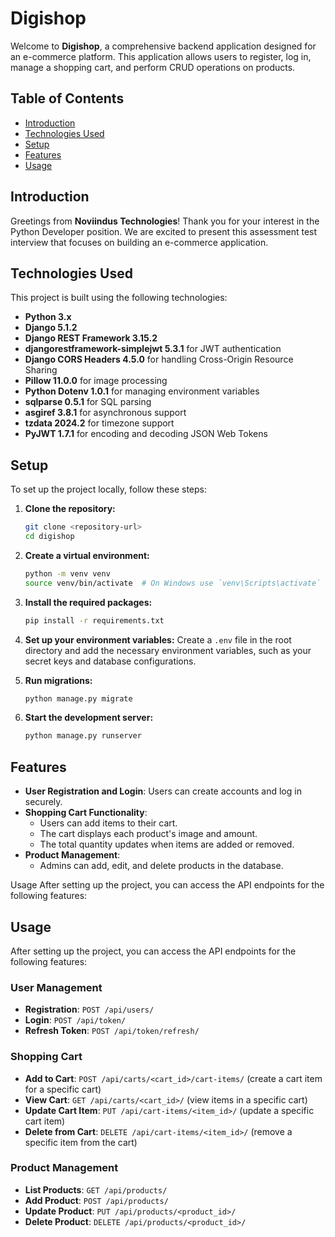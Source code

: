 # Digishop

Welcome to **Digishop**, a comprehensive backend application designed for an e-commerce platform. This application allows users to register, log in, manage a shopping cart, and perform CRUD operations on products. 

## Table of Contents

- [Introduction](#introduction)
- [Technologies Used](#technologies-used)
- [Setup](#setup)
- [Features](#features)
- [Usage](#usage)

## Introduction

Greetings from **Noviindus Technologies**! Thank you for your interest in the Python Developer position. We are excited to present this assessment test interview that focuses on building an e-commerce application.

## Technologies Used

This project is built using the following technologies:

- **Python 3.x**
- **Django 5.1.2**
- **Django REST Framework 3.15.2**
- **djangorestframework-simplejwt 5.3.1** for JWT authentication
- **Django CORS Headers 4.5.0** for handling Cross-Origin Resource Sharing
- **Pillow 11.0.0** for image processing
- **Python Dotenv 1.0.1** for managing environment variables
- **sqlparse 0.5.1** for SQL parsing
- **asgiref 3.8.1** for asynchronous support
- **tzdata 2024.2** for timezone support
- **PyJWT 1.7.1** for encoding and decoding JSON Web Tokens

## Setup

To set up the project locally, follow these steps:

1. **Clone the repository:**
   ```bash
   git clone <repository-url>
   cd digishop


2. **Create a virtual environment:**
   ```bash
   python -m venv venv
   source venv/bin/activate  # On Windows use `venv\Scripts\activate`
   ```

3. **Install the required packages:**
   ```bash
   pip install -r requirements.txt
   ```

4. **Set up your environment variables:**
   Create a `.env` file in the root directory and add the necessary environment variables, such as your secret keys and database configurations.

5. **Run migrations:**
   ```bash
   python manage.py migrate
   ```

6. **Start the development server:**
   ```bash
   python manage.py runserver
   ```

## Features

- **User Registration and Login**: Users can create accounts and log in securely.
- **Shopping Cart Functionality**:
  - Users can add items to their cart.
  - The cart displays each product's image and amount.
  - The total quantity updates when items are added or removed.
- **Product Management**:
  - Admins can add, edit, and delete products in the database.

Usage
After setting up the project, you can access the API endpoints for the following features:

## Usage

After setting up the project, you can access the API endpoints for the following features:

### User Management
- **Registration**: `POST /api/users/`
- **Login**: `POST /api/token/`
- **Refresh Token**: `POST /api/token/refresh/`

### Shopping Cart
- **Add to Cart**: `POST /api/carts/<cart_id>/cart-items/` (create a cart item for a specific cart)
- **View Cart**: `GET /api/carts/<cart_id>/` (view items in a specific cart)
- **Update Cart Item**: `PUT /api/cart-items/<item_id>/` (update a specific cart item)
- **Delete from Cart**: `DELETE /api/cart-items/<item_id>/` (remove a specific item from the cart)

### Product Management
- **List Products**: `GET /api/products/`
- **Add Product**: `POST /api/products/`
- **Update Product**: `PUT /api/products/<product_id>/`
- **Delete Product**: `DELETE /api/products/<product_id>/`


